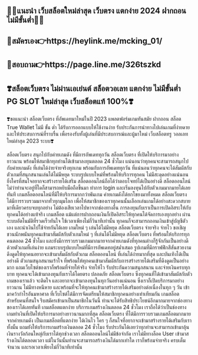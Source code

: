 <h2>🧨🧨แนะนำ เว็บสล็อตใหม่ล่าสุด เว็บตรง แตกง่าย 2024 ฝากถอนไม่มีขั้นต่ำ🧨🧨</h2>


<h2>📲สมัครเอง👉https://heylink.me/mcking_01/</h2>

<h2>📲สอบถาม👉https://page.line.me/326tszkd</h2>

<h2>❣️สล็อตเว็บตรง ไม่ผ่านเอเย่นต์ สล็อตวอเลท แตกง่าย ไม่มีขั้นต่ำ PG SLOT ใหม่ล่าสุด เว็บสล็อตแท้ 100%❣️</h2>
❣️ขอแนะนำ สล็อตเว็บตรง ที่อัพเดทมาใหม่ในปี 2023 แพลตฟอร์มเกมทันสมัย ฝากถอน สล็อต True Wallet ไม่มี ขั้น ต่ำ ได้รับการออกแบบให้ใช้งานง่าย รับประกันการนำทางไปเล่นเกมที่ง่ายดายและให้ประสบการณ์ที่ราบรื่น เพื่อรองรับทั้งผู้เล่นที่มีประสบการณ์และผู้มาใหม่ เว็บสล็อตทรู วอลเลท ใหม่ล่าสุด 2023 ระบบ❣️

สล็อตเว็บตรง สนุกไปกับค่ายเกมดัง ที่มีการอัพเดททุกวัน
สล็อตเว็บตรง ที่เปิดให้บริการมาอย่างยาวนาน พร้อมให้สมาชิกทุกท่านได้เข้ามาลงทุนตลอด 24 ชั่วโมง แน่นอนว่าทุกคนจะสามารถสนุกไปกับค่ายเกมดัง ที่เล่นได้ง่ายจ่ายจริงทุกเกม พร้อมกับการอัพเดททุกวัน ที่แน่นอนว่าทุกคนจะได้สัมผัสกับตัวเกมที่สนุกสนานเล่นได้ไม่มีหยุด ระบบรูปแบบใหม่ที่พร้อมให้บริการทุกคน ไม่มีสะดุดอย่างแน่นอน ยิ่งใครที่สนใจอยากจะสร้างรายได้เสริม สล็อตออนไลน์ถือได้ว่าตอบโจทย์ได้เป็นอย่างดี สล็อตออนไลน์ ไม่ว่าท่านจะอยู่ที่ใดก็สามารถหยิบมือถือขึ้นมา ทำการ login และเริ่มลงทุนไปกับตัวเกมมากมายได้เลยทันที
เกมสล็อตออนไลน์ที่มีให้บริการมากกว่าพันเกม ค่ายเกมดังได้ยกโขยงมาทั้งหมด  สล็อตเว็บตรง ได้มีการรวบรวมมาจากทั่วทุกมุมโลก เพื่อให้สมาชิกของเราทุกคนนั้นเลือกเล่นเกมได้อย่างสะดวกสบาย มาที่เดียวครบจบทุกอย่าง ไม่ต้องเสียเวลาไปหาจากช่องทางอื่น การลงทุนกับเราเป็นการเปิดอิสระให้กับทุกคนได้อย่างแท้จริง เกมสล็อต แม้แต่การฝากถอนเงินก็เปิดอิสระให้ทุกคนได้จัดการเองทุกอย่าง ผ่านระบบอัตโนมัติที่รวดเร็วทันใจ ใช้เวลาเพียงไม่กี่วินาทีเท่านั้น ทุกคนก็จะสามารถถอนเงินเข้าสู่บัญชีตัวเอง และนำเงินไปใช้จ่ายกันได้เลย
เกมใหม่ ๆ เล่นได้ไม่มีหยุด สล็อตเว็บตรง จ่ายจริง จ่ายไว
ขอเชิญชวนนักพนันทุกคนเข้ามาสัมผัสกับตัวเกมใหม่ ๆ ที่เล่นได้ไม่มีหยุด สล็อตเว็บตรง ที่พร้อมให้บริการทุกคนตลอด 24 ชั่วโมง และยังมีการรวบรวมเกมมากมายจากค่ายเกมดังที่ทุกคนต่างก็รู้จักกันเป็นอย่างดี ด้วยตัวเกมที่เล่นง่าย แถมระบบรูปแบบใหม่ที่มีการอัพเดทอยู่สม่ำเสมอ รูปเกมที่มีกราฟฟิกสีสันสวยงาม ดึงดูดให้ทุกคนอยากจะเข้ามาสัมผัสกับตัวเกม สล็อตออนไลน์ ที่เล่นได้ง่ายมากที่สุด และบันเทิงได้เป็นอย่างดี ตัวเกมสนุกสนานเร้าใจ ที่พร้อมให้ทุกคนเข้ามาสัมผัสกับการสร้างรายได้เสริมที่ดึงดูดเป็นอย่างมาก
แถมเว็บไซต์ของเราก็พร้อมที่จ่ายให้จริง จ่ายให้ไว รับประกันความสนุกสนาน และจ่ายเงินครบทุกบาท ทุกคนจะได้เข้ามาลงทุนกับเราได้โดยตรง ปลอดภัย สล็อตเว็บตรง ซึ่งทุกคนที่ได้เข้ามาสัมผัสกับตัวเกมของเราแล้ว จะติดใจ และอยากจะเข้ามาลงทุนในทุกวันอย่างแน่นอน ซึ่งเราก็เปิดบริการมาอย่างยาวนาน ไม่มีทางหนีหาย และพร้อมที่จะให้ทุกคนเข้ามาสร้างรายได้เสริมอย่างต่อเนื่องในทุก ๆ วัน เข้ามาคว้ากำไรอันมหาศาล ที่เว็บไซต์ได้มีการจัดเตรียมให้สมาชิกทุกคนอย่างเท่าเทียมกัน เกมสล็อต สำหรับคนที่สนใจ รีบสมัครเข้ามาเป็นสมาชิกในวันนี้ ท่านจะได้รับสิทธิประโยชน์อีกมากมายจากช่องทางของเราได้เลยทันที
เกมสล็อตแตกง่าย บริการเกมสร้างเงินตลอด 24 ชั่วโมง
เราถือได้ว่าเป็นช่องทางเกมทำเงินที่เปิดให้บริการมาอย่างยาวนานมากที่สุด สล็อตเว็บตรง ที่ได้มีการรวบรวมเกมสล็อตมากมายจากค่ายเกมดัง เป็นเกมสล็อตที่แตกง่าย ได้เงินไว ใคร ๆ ก็สนใจที่อยากจะเข้ามาสร้างรายได้เสริมกับเราทั้งนั้น แถมยังให้บริการเกมสร้างเงินตลอด 24 ชั่วโมง รับประกันได้เลยว่าทุกท่านจะสามารถเข้ามาลุ้นเงินรางวัลก้อนใหญ่กับเราได้ทุกช่วงเวลา สล็อตออนไลน์ไม่มีข้อจำกัด เราไม่มีทางล็อค User เข้ามาสร้างเงินได้ตลอดเวลา แม้ในวันนั้นท่านจะสามารถสร้างเงินได้มากเท่าใด เราก็พร้อมจ่ายจริง ครบเต็มจำนวน และรอเวลาเพียงไม่กี่วินาทีเท่านั้น
